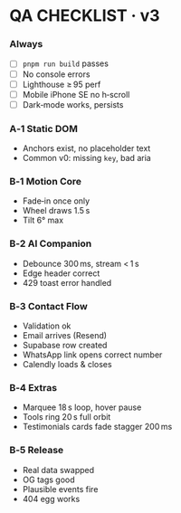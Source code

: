 # QA CHECKLIST · v3

### Always
- [ ] `pnpm run build` passes
- [ ] No console errors
- [ ] Lighthouse ≥ 95 perf
- [ ] Mobile iPhone SE no h‑scroll
- [ ] Dark‑mode works, persists

### A‑1 Static DOM
- Anchors exist, no placeholder text
- Common v0: missing `key`, bad aria

### B‑1 Motion Core
- Fade‑in once only
- Wheel draws 1.5 s
- Tilt 6° max

### B‑2 AI Companion
- Debounce 300 ms, stream < 1 s
- Edge header correct
- 429 toast error handled

### B‑3 Contact Flow
- Validation ok
- Email arrives (Resend)
- Supabase row created
- WhatsApp link opens correct number
- Calendly loads & closes

### B‑4 Extras
- Marquee 18 s loop, hover pause
- Tools ring 20 s full orbit
- Testimonials cards fade stagger 200 ms

### B‑5 Release
- Real data swapped
- OG tags good
- Plausible events fire
- 404 egg works
